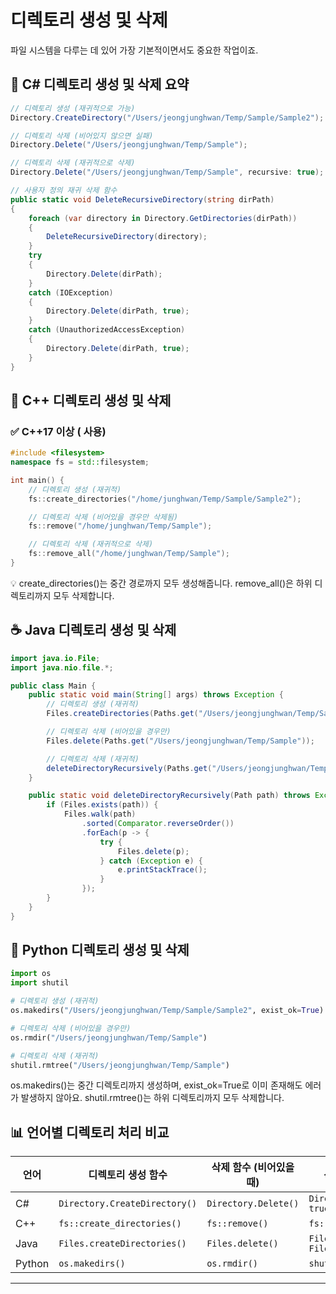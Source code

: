 # 디렉토리 생성 및 삭제
파일 시스템을 다루는 데 있어 가장 기본적이면서도 중요한 작업이죠.

## 📁 C# 디렉토리 생성 및 삭제 요약
```csharp
// 디렉토리 생성 (재귀적으로 가능)
Directory.CreateDirectory("/Users/jeongjunghwan/Temp/Sample/Sample2");

// 디렉토리 삭제 (비어있지 않으면 실패)
Directory.Delete("/Users/jeongjunghwan/Temp/Sample");

// 디렉토리 삭제 (재귀적으로 삭제)
Directory.Delete("/Users/jeongjunghwan/Temp/Sample", recursive: true);

// 사용자 정의 재귀 삭제 함수
public static void DeleteRecursiveDirectory(string dirPath)
{
    foreach (var directory in Directory.GetDirectories(dirPath))
    {
        DeleteRecursiveDirectory(directory);
    }
    try
    {
        Directory.Delete(dirPath);
    }
    catch (IOException)
    {
        Directory.Delete(dirPath, true);
    }
    catch (UnauthorizedAccessException)
    {
        Directory.Delete(dirPath, true);
    }
}
```


## 🧊 C++ 디렉토리 생성 및 삭제
### ✅ C++17 이상 (<filesystem> 사용)
```cpp
#include <filesystem>
namespace fs = std::filesystem;

int main() {
    // 디렉토리 생성 (재귀적)
    fs::create_directories("/home/junghwan/Temp/Sample/Sample2");

    // 디렉토리 삭제 (비어있을 경우만 삭제됨)
    fs::remove("/home/junghwan/Temp/Sample");

    // 디렉토리 삭제 (재귀적으로 삭제)
    fs::remove_all("/home/junghwan/Temp/Sample");
}
```

💡 create_directories()는 중간 경로까지 모두 생성해줍니다. remove_all()은 하위 디렉토리까지 모두 삭제합니다.


## ☕ Java 디렉토리 생성 및 삭제
```java
import java.io.File;
import java.nio.file.*;

public class Main {
    public static void main(String[] args) throws Exception {
        // 디렉토리 생성 (재귀적)
        Files.createDirectories(Paths.get("/Users/jeongjunghwan/Temp/Sample/Sample2"));

        // 디렉토리 삭제 (비어있을 경우만)
        Files.delete(Paths.get("/Users/jeongjunghwan/Temp/Sample"));

        // 디렉토리 삭제 (재귀적)
        deleteDirectoryRecursively(Paths.get("/Users/jeongjunghwan/Temp/Sample"));
    }

    public static void deleteDirectoryRecursively(Path path) throws Exception {
        if (Files.exists(path)) {
            Files.walk(path)
                .sorted(Comparator.reverseOrder())
                .forEach(p -> {
                    try {
                        Files.delete(p);
                    } catch (Exception e) {
                        e.printStackTrace();
                    }
                });
        }
    }
}
```


## 🐍 Python 디렉토리 생성 및 삭제
```python
import os
import shutil

# 디렉토리 생성 (재귀적)
os.makedirs("/Users/jeongjunghwan/Temp/Sample/Sample2", exist_ok=True)

# 디렉토리 삭제 (비어있을 경우만)
os.rmdir("/Users/jeongjunghwan/Temp/Sample")

# 디렉토리 삭제 (재귀적)
shutil.rmtree("/Users/jeongjunghwan/Temp/Sample")
```

os.makedirs()는 중간 디렉토리까지 생성하며, exist_ok=True로 이미 존재해도 에러가 발생하지 않아요. shutil.rmtree()는 하위 디렉토리까지 모두 삭제합니다.


## 📊 언어별 디렉토리 처리 비교

| 언어     | 디렉토리 생성 함수               | 삭제 함수 (비어있을 때)       | 삭제 함수 (재귀적)                  |
|----------|----------------------------------|-------------------------------|-------------------------------------|
| C#       | `Directory.CreateDirectory()`    | `Directory.Delete()`          | `Directory.Delete(..., true)`      |
| C++      | `fs::create_directories()`       | `fs::remove()`                | `fs::remove_all()`                 |
| Java     | `Files.createDirectories()`      | `Files.delete()`              | `Files.walk() + Files.delete()`    |
| Python   | `os.makedirs()`                  | `os.rmdir()`                  | `shutil.rmtree()`                  |

---



